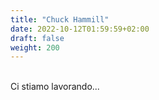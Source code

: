 ```yaml
---
title: "Chuck Hammill"
date: 2022-10-12T01:59:59+02:00
draft: false
weight: 200
---
```

<br>
Ci stiamo lavorando...